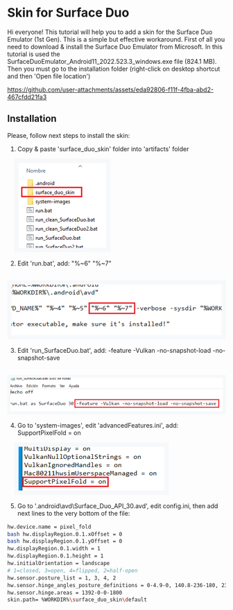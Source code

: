 # Skin for Surface Duo

Hi everyone! This tutorial will help you to add a skin for the Surface Duo Emulator (1st Gen). This is a simple but effective workaround. First of all you need to download & install the Surface Duo Emulator from Microsoft. In this tutorial is used the SurfaceDuoEmulator_Android11_2022.523.3_windows.exe file (824.1 MB).
Then you must go to the installation folder (right-click on desktop shortcut and then 'Open file location')

https://github.com/user-attachments/assets/eda92806-f11f-4fba-abd2-467cfdd21fa3

## Installation

Please, follow next steps to install the skin:

1. Copy & paste 'surface_duo_skin' folder into 'artifacts' folder

    <img src="./utils/step1.png" alt="Step1">
    
2. Edit 'run.bat', add: "%~6" "%~7"

    <img src="./utils/step2.png" alt="Step2">

3. Edit 'run_SurfaceDuo.bat', add: -feature -Vulkan -no-snapshot-load -no-snapshot-save

    <img src="./utils/step3.png" alt="Step3">

4. Go to 'system-images', edit 'advancedFeatures.ini', add: SupportPixelFold = on

    <img src="./utils/step4.png" alt="Step4">

5. Go to '.android\avd\Surface_Duo_API_30.avd', edit config.ini, then add next lines to the very bottom of the file:

```bash
hw.device.name = pixel_fold
bash hw.displayRegion.0.1.xOffset = 0
bash hw.displayRegion.0.1.yOffset = 0
hw.displayRegion.0.1.width = 1
hw.displayRegion.0.1.height = 1
hw.initialOrientation = landscape
# 1=closed, 3=open, 4=flipped, 2=half-open
hw.sensor.posture_list = 1, 3, 4, 2
hw.sensor.hinge_angles_posture_definitions = 0-4.9-0, 140.8-236-180, 236-360, 4.9-140.8-90
hw.sensor.hinge.areas = 1392-0-0-1800
skin.path= %WORKDIR%\surface_duo_skin\default
```